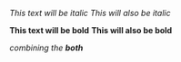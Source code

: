 *This text will be italic*
_This will also be italic_

**This text will be bold**
__This will also be bold__

_combining the **both**_
